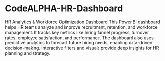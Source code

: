 # CodeALPHA-HR-Dashboard
HR Analytics & Workforce Optimization Dashboard
This Power BI dashboard helps HR teams analyze and improve recruitment, retention, and workforce management. It tracks key metrics like hiring funnel progress, turnover rates, employee satisfaction, and performance. The dashboard also uses predictive analytics to forecast future hiring needs, enabling data-driven decision-making. Interactive filters and visuals provide deep insights for HR planning and strategy.
